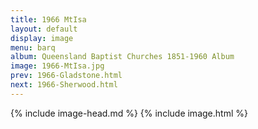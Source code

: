 ```yaml
---
title: 1966 MtIsa
layout: default
display: image
menu: barq
album: Queensland Baptist Churches 1851-1960 Album
image: 1966-MtIsa.jpg
prev: 1966-Gladstone.html
next: 1966-Sherwood.html
---
```

{% include image-head.md %}
{% include image.html %}